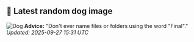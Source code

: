 ## 🐶 Latest random dog image
![Dog](https://images.dog.ceo/breeds/bulldog-french/n02108915_4860.jpg)
**Advice:** "Don't ever name files or folders using the word "Final"."
*Updated: 2025-09-27 15:31 UTC*
